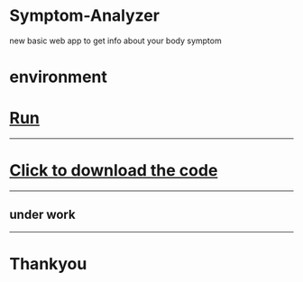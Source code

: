 # Symptom-Analyzer
new basic web app to get info about your body symptom 

# environment
# [Run](https://madhav2108.github.io/Symptom-Analyzer/)
---
# [Click to download the code](https://codeload.github.com/Madhav2108/Symptom-Analyzer/zip/master)

---
## under work
---
# Thankyou
